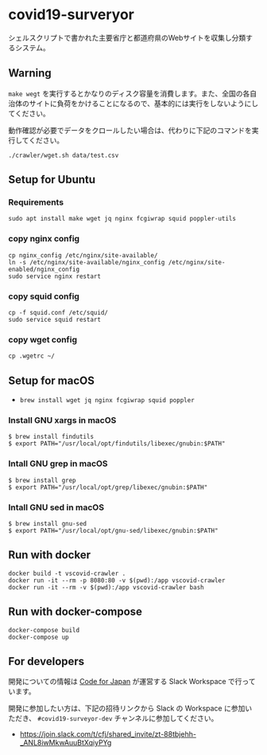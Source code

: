 # covid19-surveryor
シェルスクリプトで書かれた主要省庁と都道府県のWebサイトを収集し分類するシステム。

## Warning
`make wegt` を実行するとかなりのディスク容量を消費します。また、全国の各自治体のサイトに負荷をかけることになるので、基本的には実行をしないようにしてください。

動作確認が必要でデータをクロールしたい場合は、代わりに下記のコマンドを実行してください。

```
./crawler/wget.sh data/test.csv
```

## Setup for Ubuntu

### Requirements
```
sudo apt install make wget jq nginx fcgiwrap squid poppler-utils
```

### copy nginx config
```
cp nginx_config /etc/nginx/site-available/
ln -s /etc/nginx/site-available/nginx_config /etc/nginx/site-enabled/nginx_config
sudo service nginx restart
```

### copy squid config
```
cp -f squid.conf /etc/squid/
sudo service squid restart
```

### copy wget config
```
cp .wgetrc ~/
```

## Setup for macOS
- `brew install wget jq nginx fcgiwrap squid poppler`

### Install GNU xargs in macOS

```
$ brew install findutils
$ export PATH="/usr/local/opt/findutils/libexec/gnubin:$PATH"
```

### Intall GNU grep in macOS

```
$ brew install grep
$ export PATH="/usr/local/opt/grep/libexec/gnubin:$PATH"
```

### Intall GNU sed in macOS

```
$ brew install gnu-sed
$ export PATH="/usr/local/opt/gnu-sed/libexec/gnubin:$PATH"
```

## Run with docker

```
docker build -t vscovid-crawler .
docker run -it --rm -p 8080:80 -v $(pwd):/app vscovid-crawler
docker run -it --rm -v $(pwd):/app vscovid-crawler bash
```

## Run with docker-compose

```
docker-compose build
docker-compose up
```

## For developers

開発についての情報は [Code for Japan](https://www.code4japan.org/) が運営する Slack Workspace で行っています。

開発に参加したい方は、下記の招待リンクから Slack の Workspace に参加いただき、 `#covid19-surveyor-dev` チャンネルに参加してください。

- https://join.slack.com/t/cfj/shared_invite/zt-88tbjehh-_ANL8iwMkwAuuBtXqiyPYg
